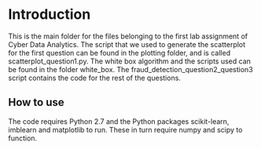 Introduction
======
This is the main folder for the files belonging to the first lab assignment of Cyber Data Analytics. The script that we used to generate the scatterplot for the first question can be found in the plotting folder, and is called scatterplot_question1.py. The white box algorithm and the scripts used can be found in the folder white_box. The fraud_detection_question2_question3 script contains the code for the rest of the questions.

How to use
------
The code requires Python 2.7 and the Python packages scikit-learn, imblearn and matplotlib to run. These in turn require numpy and scipy to function.
